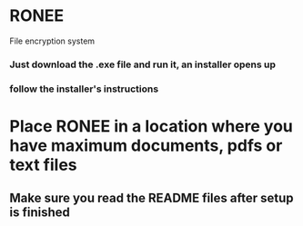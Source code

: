 # RONEE
File encryption system

### Just download the .exe file and run it, an installer opens up
### follow the installer's instructions

# Place RONEE in a location where you have maximum documents, pdfs or text files
## Make sure you read the README files after setup is finished
